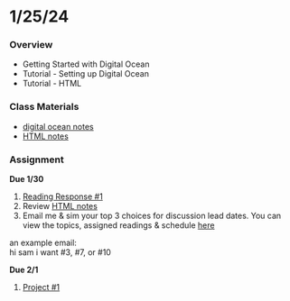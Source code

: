 # 1/25/24
### Overview  
* Getting Started with Digital Ocean
* Tutorial - Setting up Digital Ocean
* Tutorial - HTML
### Class Materials
* [digital ocean notes](../../notes/digital-ocean.md)
* [HTML notes](../../notes/html.md)
### Assignment
**Due 1/30**  
1. [Reading Response #1](https://github.com/samheckle/networked-media-sp-24/blob/main/assignments/readings.md#reading-response-1)
2. Review [HTML notes](../../notes/html.md)
3. Email me & sim your top 3 choices for discussion lead dates. You can view the topics, assigned readings & schedule [here](https://github.com/samheckle/networked-media-sp-24/blob/main/assignments/readings.md)  
  
an example email:  
hi sam i want #3, #7, or #10

**Due 2/1**
1. [Project #1](https://github.com/samheckle/networked-media-sp-24/blob/main/assignments/projects.md#project-1)
